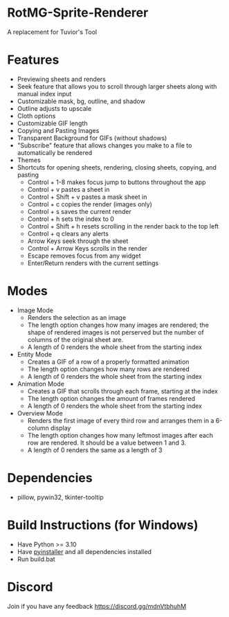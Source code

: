 # RotMG-Sprite-Renderer
A replacement for Tuvior's Tool

# Features
- Previewing sheets and renders
- Seek feature that allows you to scroll through larger sheets along with manual index input
- Customizable mask, bg, outline, and shadow
- Outline adjusts to upscale
- Cloth options
- Customizable GIF length
- Copying and Pasting Images
- Transparent Background for GIFs (without shadows)
- "Subscribe" feature that allows changes you make to a file to automatically be rendered
- Themes
- Shortcuts for opening sheets, rendering, closing sheets, copying, and pasting
   - Control + 1-8 makes focus jump to buttons throughout the app
   - Control + v pastes a sheet in
   - Control + Shift + v pastes a mask sheet in
   - Control + c copies the render (images only)
   - Control + s saves the current render
   - Control + h sets the index to 0
   - Control + Shift + h resets scrolling in the render back to the top left
   - Control + q clears any alerts
   - Arrow Keys seek through the sheet
   - Control + Arrow Keys scrolls in the render
   - Escape removes focus from any widget
   - Enter/Return renders with the current settings

# Modes
- Image Mode
  - Renders the selection as an image
  - The length option changes how many images are rendered; the shape of rendered images is not perserved but the number of columns of the original sheet are.
  - A length of 0 renders the whole sheet from the starting index
- Entity Mode
  - Creates a GIF of a row of a properly formatted animation
  - The length option changes how many rows are rendered
  - A length of 0 renders the whole sheet from the starting index
- Animation Mode
  - Creates a GIF that scrolls through each frame, starting at the index
  - The length option changes the amount of frames rendered
  - A length of 0 renders the whole sheet from the starting index
- Overview Mode
  - Renders the first image of every third row and arranges them in a 6-column display
  - The length option changes how many leftmost images after each row are rendered. It should be a value between 1 and 3.
  - A length of 0 renders the same as a length of 3

# Dependencies
- pillow, pywin32, tkinter-tooltip

# Build Instructions (for Windows)
- Have Python >= 3.10
- Have [pyinstaller](https://pyinstaller.org/en/stable/installation.html) and all dependencies installed
- Run build.bat

# Discord
Join if you have any feedback
https://discord.gg/mdnVtbhuhM
